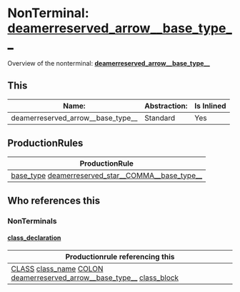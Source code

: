 # NonTerminal: **[deamerreserved_arrow__base_type__](./deamerreserved_arrow__base_type__.md)**

Overview of the nonterminal: **[deamerreserved_arrow__base_type__](./deamerreserved_arrow__base_type__.md)**



## This

| Name:                | Abstraction:    | Is Inlined |
| -------------------- | --------------- | ---------- |
| deamerreserved_arrow__base_type__ | Standard | Yes |



## ProductionRules

| ProductionRule |
| ---- |
| [base_type](./base_type.md) [deamerreserved_star__COMMA__base_type__](./deamerreserved_star__COMMA__base_type__.md)  |




## Who references this

### NonTerminals


#### [class_declaration](./../Grammar/class_declaration.md)

| Productionrule referencing this                      |
| ---------------------------------------------------- |
| [CLASS](./../Lexicon/CLASS.md) [class_name](./class_name.md) [COLON](./../Lexicon/COLON.md) [deamerreserved_arrow__base_type__](./deamerreserved_arrow__base_type__.md) [class_block](./class_block.md)  |



